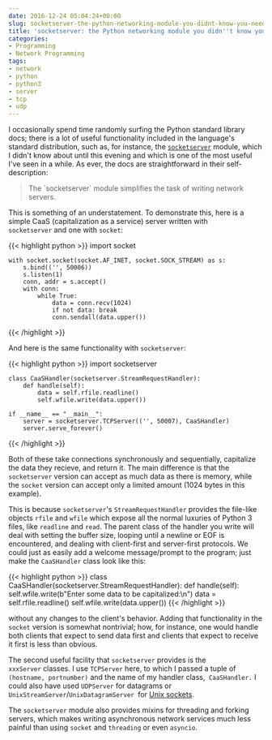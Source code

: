 ```yaml
---
date: 2016-12-24 05:04:24+00:00
slug: socketserver-the-python-networking-module-you-didnt-know-you-needed
title: 'socketserver: the Python networking module you didn''t know you needed'
categories:
- Programming
- Network Programming
tags:
- network
- python
- python3
- server
- tcp
- udp
---
```


I occasionally spend time randomly surfing the Python standard library docs; there is a lot of useful functionality included in the language's standard distribution, such as, for instance, the [`socketserver`](https://docs.python.org/3/library/socketserver.html) module, which I didn't know about until this evening and which is one of the most useful I've seen in a while. As ever, the docs are straightforward in their self-description:


<blockquote>The `socketserver` module simplifies the task of writing network servers.</blockquote>


This is something of an understatement. To demonstrate this, here is a simple CaaS (capitalization as a service) server written with `socketserver` and one with `socket`:

{{< highlight python >}}
    import socket
    
    with socket.socket(socket.AF_INET, socket.SOCK_STREAM) as s:
        s.bind(('', 50006))
        s.listen(1)
        conn, addr = s.accept()
        with conn:
            while True:
                data = conn.recv(1024)
                if not data: break
                conn.sendall(data.upper())
{{< /highlight >}}


And here is the same functionality with `socketserver`:

{{< highlight python >}}
    import socketserver
    
    class CaaSHandler(socketserver.StreamRequestHandler):
        def handle(self):
            data = self.rfile.readline()
            self.wfile.write(data.upper())
    
    if __name__ == "__main__":
        server = socketserver.TCPServer(('', 50007), CaaSHandler)
        server.serve_forever()
{{< /highlight >}}

Both of these take connections synchronously and sequentially, capitalize the data they recieve, and return it. The main difference is that the `socketserver` version can accept as much data as there is memory, while the `socket` version can accept only a limited amount (1024 bytes in this example).

This is because `socketserver`'s `StreamRequestHandler` provides the file-like objects `rfile` and `wfile` which expose all the normal luxuries of Python 3 files, like `readline` and `read`. The parent class of the handler you write will deal with setting the buffer size, looping until a newline or EOF is encountered, and dealing with client-first and server-first protocols. We could just as easily add a welcome message/prompt to the program; just make the `CaaSHandler` class look like this:

{{< highlight python >}}
    class CaaSHandler(socketserver.StreamRequestHandler):
        def handle(self):
            self.wfile.write(b"Enter some data to be capitalized:\n")
            data = self.rfile.readline()
            self.wfile.write(data.upper())
{{< /highlight >}}

without any changes to the client's behavior. Adding that functionality in the `socket` version is somewhat nontrivial; how, for instance, one would handle both clients that expect to send data first and clients that expect to receive it first is less than obvious.

The second useful facility that `socketserver` provides is the `xxxServer` classes. I use `TCPServer` here, to which I passed a tuple of `(hostname, portnumber)` and the name of my handler class,` CaaSHandler.` I could also have used `UDPServer` for datagrams or `UnixStreamServer`/`UnixDatagramServer `for [Unix sockets](https://en.wikipedia.org/wiki/Unix_domain_socket).

The `socketserver` module also provides mixins for threading and forking servers, which makes writing asynchronous network services much less painful than using `socket` and `threading` or even `asyncio`.
